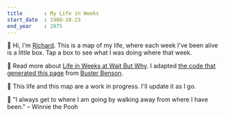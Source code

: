 ```yaml
---
title       : My Life in Weeks
start_date	: 1980-10-23
end_year    : 2075
---
```


👋 Hi, I'm [Richard](https://dutton.me.uk). This is a map of my life, where each week I've been alive is a little box. Tap a box to see what I was doing where that week.

📍 Read more about [Life in Weeks at Wait But Why](https://waitbutwhy.com/2014/05/life-weeks.html). I adapted [the code that generated this page](https://github.com/ginatrapani/life-in-weeks) from [Buster Benson](https://busterbenson.com/life-in-weeks).

🌱 This life and this map are a work in progress. I'll update it as I go.

🍯 "I always get to where I am going by walking away from where I have been." – Winnie the Pooh
